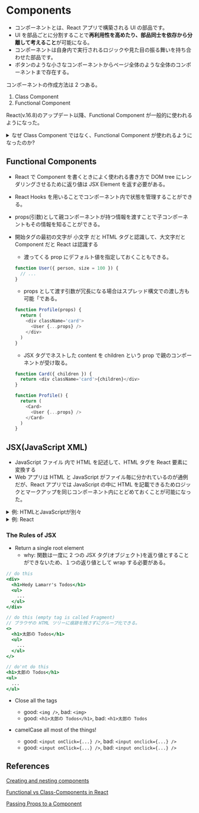 # Components

- コンポーネントとは、React アプリで構築される UI の部品です。
- UI を部品ごとに分割することで**再利用性を高めたり、部品同士を依存から分離して考えること**が可能になる。
- コンポーネントは自身内で実行されるロジックや見た目の振る舞いを持ち合わせた部品です。
- ボタンのような小さなコンポーネントからページ全体のような全体のコンポーネントまで存在する。

コンポーネントの作成方法は 2 つある。

1. Class Component
2. Functional Component

React(v.16.8)のアップデート以降、Functional Component が一般的に使われるようになった。

<details>
<summary>なぜ Class Component ではなく、Functional Component が使われるようになったのか?</summary>

1. 構文

- Functional Compoent の方が plain JavaScript 関数のように簡潔にかける
  - Babel でトランスパイルしたらそれぞれ異なった js が出力される

```typescript
// FC
function Fuga(name: string) {
  return <h1>Hello, {name}</h1>
}
// Class
class Hoge extends React.Component {
  render() {
    return <h1>Hello, {this.props.name}</h1>
  }
}
```

2. State

- Functional Component は元々 plain JavaScript の関数だったため、Class Component のようにコンポーネント内で状態を保持することができなかった。しかし、React(v.16.8)のアップデートで useState Hooks により Functional Component 内でも状態を保持することができるようになった。

3. Lifecycle Hooks

- Functional Component は関数内で Lifecycle event の hooks を使うことができなかった。その一方で Class Component ではその hooks を使えていた。こちらも React(v.16.8)のアップデートで useEffect Hooks により Functional Component 内でも Lifecycle event を検知することができるようになった。

</details>

## Functional Components

- React で Component を書くときによく使われる書き方で DOM tree にレンダリングさせるために返り値は JSX Element を返す必要がある。
- React Hooks を用いることでコンポーネント内で状態を管理することができる。
- props(引数)として親コンポーネントが持つ情報を渡すことで子コンポーネントもその情報を知ることができる。
- 開始タグの最初の文字が 小文字 だと HTML タグと認識して、大文字だと Component だと React は認識する

  - 渡ってくる prop にデフォルト値を指定しておくこともできる。

  ```typescript
  function User({ person, size = 100 }) {
    // ...
  }
  ```

  - props として渡す引数が冗長になる場合はスプレッド構文での渡し方も可能「である。

  ```typescript
  function Profile(props) {
    return (
      <div className='card'>
        <User {...props} />
      </div>
    )
  }
  ```

  - JSX タグでネストした content を children という prop で親のコンポーネントが受け取る。

  ```typescript
  function Card({ children }) {
    return <div className='card'>{children}</div>
  }

  function Profile() {
    return (
      <Card>
        <User {...props} />
      </Card>
    )
  }
  ```

## JSX(JavaScript XML)

- JavaScript ファイル 内で HTML を記述して、HTML タグを React 要素に変換する
- Web アプリは HTML と JavaScript がファイル毎に分かれているのが通例だが、React アプリでは JavaScript の中に HTML を記載できるためロジックとマークアップを同じコンポーネント内にとどめておくことが可能になった。

<details>
<summary>例: HTMLとJavaScriptが別々</summary>

```html
<form onSubmit>
  <input onClick />
  <input onClick />
</form>
```

```javascript
isOpen() {...}
onClick() {...}
onSubmit() {...}
```

</details>
<details>
<summary>例: React</summary>

```javascript
const Form() {
  function onClick() {...}
  function onSubmit() {...}

  return (
    <form onSubmit>
      <input onClick />
      <input onClick />
    </form>
  )
}
```

```javascript
isOpen() {...}
onClick() {...}
onSubmit() {...}
```

</details>

### The Rules of JSX

- Return a single root element
  - why: 関数は一度に 2 つの JSX タグ(オブジェクト)を返り値とすることができないため、１つの返り値として wrap する必要がある。

```jsx
// do this
<div>
  <h1>Hedy Lamarr's Todos</h1>
  <ul>
    ...
  </ul>
</div>

// do this (empty tag is called Fragment)
// ブラウザの HTML ツリーに痕跡を残さずにグループ化できる。
<>
  <h1>太郎の Todos</h1>
  <ul>
    ...
  </ul>
</>

// do'nt do this
<h1>太郎の Todos</h1>
<ul>
  ...
</ul>

```

- Close all the tags

  - good: `<img />`, bad: `<img>`
  - good: `<h1>太郎の Todos</h1>`, bad: `<h1>太郎の Todos`

- camelCase all most of the things!
  - good: `<input onClick={...} />`, bad: `<input onclick={...} />`
  - good: `<input onClick={...} />`, bad: `<input onclick={...} />`

## References

[Creating and nesting components ](https://react.dev/learn#components)

[Functional vs Class-Components in React](https://djoech.medium.com/functional-vs-class-components-in-react-231e3fbd7108)

[Passing Props to a Component](https://react.dev/learn/passing-props-to-a-component)
